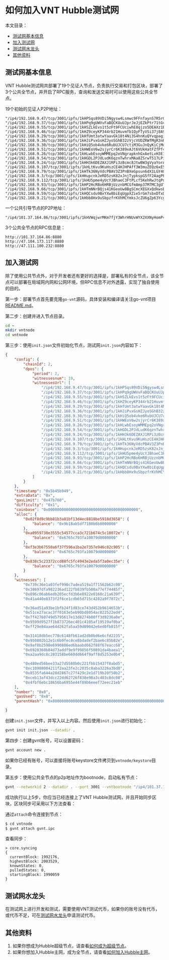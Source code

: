 # 如何加入VNT Hubble测试网

本文目录：
- [测试网基本信息](#测试网基本信息)
- [加入测试网](#加入测试网)
- [测试网水龙头](#测试网水龙头)
- [其他资料](#其他资料)


## 测试网基本信息

VNT Hubble测试网共部署了19个见证人节点，负责执行交易和打包区块，部署了3个公共全节点，并开启了RPC服务，查询和发送交易时可以使用这些公共全节点。

19个初始的见证人P2P地址：

```
"/ip4/192.168.9.47/tcp/3001/ipfs/1kHPSqs89VDi5Ngysw4Lsmwc9FFnfaynS7R5rGyrZpaoDjz",
"/ip4/192.168.9.37/tcp/3001/ipfs/1kHPq9gUWVvFaBQCKUuUJprJeJjEZkPtr71tGvXB6AR8kEK",
"/ip4/192.168.9.55/tcp/3001/ipfs/1kHSZLkEvs1t5zFt9FCUciwhE8qjzo5DEAXz1Bcut5wpDsU",
"/ip4/192.168.9.46/tcp/3001/ipfs/1kHZ9ceyKP344rb21Huvmfb1QyFTyVSi37j8A9wTcNEQsTD",
"/ip4/192.168.9.29/tcp/3001/ipfs/1kHfUmt3atwYaavGk18t4Ni3S4hnKuQYvqpagiiToRAZKAr",
"/ip4/192.168.9.36/tcp/3001/ipfs/1kHJiPvxGsHZJyoSGhB32zVjcVUDZRWfMgR3nRr5B6oVC5a",
"/ip4/192.168.9.30/tcp/3001/ipfs/1kHiQ5ob4vke6RubUJCU7ctiM3GuJnQyKiCjMqvLqZGtpR5",
"/ip4/192.168.9.51/tcp/3001/ipfs/1kHWEoV6w2sjyrCr6K389xAJt6VUkHatFZfPf4afqcPcQkr",
"/ip4/192.168.9.26/tcp/3001/ipfs/1kHLwbEsoyWMMEpq2oVNgrapknhGxAetLvH3E19piS3hXvi",
"/ip4/192.168.9.54/tcp/3001/ipfs/1kHGDL2PJdLudK6qznTwhrxMAa8ZSrwT517LPix6kWDAAGT",
"/ip4/192.168.9.24/tcp/3001/ipfs/1kHH3k6DEZAXJ1RPi3zBcmc8JtwBW3gVyaYorA4Ukjaqnkb",
"/ip4/192.168.9.107/tcp/3001/ipfs/1kHLtKvu9KuHszCE4HJHPAff3W3muZEQz6xE5GZAmrbjZtE",
"/ip4/192.168.9.79/tcp/3001/ipfs/1kHTk36NyVdcPBAV3Z3PnBXeGpsun6dX1LGY4GTddYdK7Jx",
"/ip4/192.168.9.3/tcp/3001/ipfs/1kHHupcnkJeRD5zsK82xJnjTypkspG5fF2AagPFyddLF8jN",
"/ip4/192.168.9.112/tcp/3001/ipfs/1kHU5pme4yUcYJBhaeC3FtPLcf5KehRwJtqPdiBr8z45YYH",
"/ip4/192.168.9.93/tcp/3001/ipfs/1kHP2HcRBo6HRBjUzznbMCGfmAmp37M7MC3gUT8JNr7kxz3",
"/ip4/192.168.9.66/tcp/3001/ipfs/1kHTmNNrBQjs41KGeoUw8BgSCmcXEGXxQdkwsBUKAhvw5x7",
"/ip4/192.168.9.59/tcp/3001/ipfs/1kHQCsdu9BxYXw8biEqUgpXZie5rGm7sbxDTxDUocMoNB5F",
"/ip4/192.168.9.21/tcp/3001/ipfs/1kHbb8Hx9uSbpzfrKVhMCYmksJcZU6gZp63Ycgn3QRpSafF"
```

一个公共引导节点的P2P地址：
```
"/ip4/101.37.164.86/tcp/3001/ipfs/1kHVWqjwrMKm7fjY3WhrHNUvWYX2XXNyHomP4HDFE5u6S2B"
```

3个公共全节点的RPC信息是：

```
http://101.37.164.86:8880
http://47.104.173.117:8880
http://47.111.100.232:8880
```

## 加入测试网

除了使用公共节点外，对于开发者还有更好的选择是，部署私有的全节点，该全节点可以部署在局域网内网和公网环境，但RPC信息不对外透露，实现了独自使用的目的。

第一步：部署节点首先要克隆`go-vnt`源码，具体安装和编译请关注go-vnt项目[README.md](<https://github.com/vntchain/go-vnt#%E4%BB%8E%E6%BA%90%E7%A0%81%E5%AE%89%E8%A3%85gvnt>)。

第二步：创建并进入节点目录。

```bash
cd ~
mkdir vntnode
cd vntnode
```

第三步：使用`init.json`文件初始化节点，测试网`init.json`内容如下：

```json
{
    "config": {
        "chainId": 2,
        "dpos": {
            "period": 2,
            "witnessesnum": 19,
            "witnessesUrl": [
                "/ip4/192.168.9.47/tcp/3001/ipfs/1kHPSqs89VDi5Ngysw4Lsmwc9FFnfaynS7R5rGyrZpaoDjz",
                "/ip4/192.168.9.37/tcp/3001/ipfs/1kHPq9gUWVvFaBQCKUuUJprJeJjEZkPtr71tGvXB6AR8kEK",
                "/ip4/192.168.9.55/tcp/3001/ipfs/1kHSZLkEvs1t5zFt9FCUciwhE8qjzo5DEAXz1Bcut5wpDsU",
                "/ip4/192.168.9.46/tcp/3001/ipfs/1kHZ9ceyKP344rb21Huvmfb1QyFTyVSi37j8A9wTcNEQsTD",
                "/ip4/192.168.9.29/tcp/3001/ipfs/1kHfUmt3atwYaavGk18t4Ni3S4hnKuQYvqpagiiToRAZKAr",
                "/ip4/192.168.9.36/tcp/3001/ipfs/1kHJiPvxGsHZJyoSGhB32zVjcVUDZRWfMgR3nRr5B6oVC5a",
                "/ip4/192.168.9.30/tcp/3001/ipfs/1kHiQ5ob4vke6RubUJCU7ctiM3GuJnQyKiCjMqvLqZGtpR5",
                "/ip4/192.168.9.51/tcp/3001/ipfs/1kHWEoV6w2sjyrCr6K389xAJt6VUkHatFZfPf4afqcPcQkr",
                "/ip4/192.168.9.26/tcp/3001/ipfs/1kHLwbEsoyWMMEpq2oVNgrapknhGxAetLvH3E19piS3hXvi",
                "/ip4/192.168.9.54/tcp/3001/ipfs/1kHGDL2PJdLudK6qznTwhrxMAa8ZSrwT517LPix6kWDAAGT",
                "/ip4/192.168.9.24/tcp/3001/ipfs/1kHH3k6DEZAXJ1RPi3zBcmc8JtwBW3gVyaYorA4Ukjaqnkb",
                "/ip4/192.168.9.107/tcp/3001/ipfs/1kHLtKvu9KuHszCE4HJHPAff3W3muZEQz6xE5GZAmrbjZtE",
                "/ip4/192.168.9.79/tcp/3001/ipfs/1kHTk36NyVdcPBAV3Z3PnBXeGpsun6dX1LGY4GTddYdK7Jx",
                "/ip4/192.168.9.3/tcp/3001/ipfs/1kHHupcnkJeRD5zsK82xJnjTypkspG5fF2AagPFyddLF8jN",
                "/ip4/192.168.9.112/tcp/3001/ipfs/1kHU5pme4yUcYJBhaeC3FtPLcf5KehRwJtqPdiBr8z45YYH",
                "/ip4/192.168.9.93/tcp/3001/ipfs/1kHP2HcRBo6HRBjUzznbMCGfmAmp37M7MC3gUT8JNr7kxz3",
                "/ip4/192.168.9.66/tcp/3001/ipfs/1kHTmNNrBQjs41KGeoUw8BgSCmcXEGXxQdkwsBUKAhvw5x7",
                "/ip4/192.168.9.59/tcp/3001/ipfs/1kHQCsdu9BxYXw8biEqUgpXZie5rGm7sbxDTxDUocMoNB5F",
                "/ip4/192.168.9.21/tcp/3001/ipfs/1kHbb8Hx9uSbpzfrKVhMCYmksJcZU6gZp63Ycgn3QRpSafF"
            ]
        }
    },
    "timestamp": "0x5b45b949",
    "extraData": "0x",
    "gasLimit": "0x47b760",
    "difficulty": "0x1",
    "coinbase": "0x0000000000000000000000000000000000000000",
    "alloc": {
        "0x02f8d9c9bb81b3a81bf13d4ec8818be5918d3658": {
            "balance": "0x9b18ab5df7180b6b8000000"
        },
        "0xa0959738e3555c54577cca3c721b674c5c18072e": {
            "balance": "0x6765c793fa10079d0000000"
        },
        "0xf3e3b67550a6f37f596a1ba2e7357e946c82c905": {
            "balance": "0x6765c793fa10079d0000000"
        },
        "0x838c5c23372ccd88fc5fc4943e2eda5f3a0ec35e": {
            "balance": "0x6765c793fa10079d0000000"
        }
    },
    "witnesses": [
        "0x739c36e1a03fef990c7adea519a1f71562b62c00",
        "0x38697dfa982236ad122fb839fb500a77ef74485f",
        "0x896c06ab6edb205ecfd3b6e8922e0160c21a639f",
        "0x41a440e8373f2f6ce1cdb65d715c4282a9f7072c",

        "0x36ad51a93be1bfb24f1d83ce743d452b9614653b",
        "0x51ce27acac3ff0163e5eb90bd8054ac022522ed4",
        "0x7f42760749d5795617e13d8274b00ff3d9236a0e",
        "0x9599d9527f1b873726ec401c4105af19519af0ba",
        "0xff29e84aae64d262fa5aa59d09042e6ed0fb015f",

        "0x31418db5ec778c6148fb61ad2db0bd6e6cfd2235",
        "0x950802b12e1c6b9fec4ce8bdadef2bae6c85b82e",
        "0x9af0b2598e6990886ed6baabd662f88f67eacc68",
        "0x6928360b84d73addf9e9f99856f50891da4baea1",
        "0xa2aa9dc8c203158be660dd664f9aff8d5253e0b4",

        "0x480ed56bee33a27d5580b0c221fbb15437f8abd5",
        "0xc10988084211f2aa23fe2c2035c8aba3226a3bd0",
        "0x8535fa644a28d2867c27f429c2e1d719b20f50b2",
        "0xceb13af43dcc22dd62726f838e98a3c403c8dc08",
        "0x4fbf6ebc18656ba6955e44f89b6eeef72eec21eb"
    ],
    "number": "0x0",
    "gasUsed": "0x0",
    "parentHash": "0x0000000000000000000000000000000000000000000000000000000000000000"

}
```

创建`init.json`文件，并写入以上内容。然后使用`init.json`进行初始化：

```bash
gvnt init init.json --datadir .
```

第四步：创建gvnt账号，可以设置密码：

```bash
gvnt account new .
```

如果你已经有账号，可以直接将账号keystore文件拷贝到`vntnode/keystore`目录。

第五步：使用公共全节点的p2p地址作为bootnode，启动私有节点：

```bash
gvnt --networkid 2 --datadir . --port 3001 --vntbootnode "/ip4/101.37.164.86/tcp/3001/ipfs/1kHVWqjwrMKm7fjY3WhrHNUvWYX2XXNyHomP4HDFE5u6S2B" --syncmode full --rpc --rpcaddr 0.0.0.0 --rpcport 8880 --rpcapi="db,core,net,vnt,personal" console
```



成功执行以上5步，你应当已经连接上了VNT Hubble测试网，并且开始同步区块，区块同步可采用以下方法查看：

通过`attach`命令连接到节点：
```bash
$ cd vntnode
$ gvnt attach gvnt.ipc
```

查看同步：
```
> core.syncing
{
  currentBlock: 1992176,
  highestBlock: 2003529,
  knownStates: 0,
  pulledStates: 0,
  startingBlock: 1990059
}
```

## 测试网水龙头

在测试网上进行开发和测试，需要使用VNT测试代币，如果你的账号没有代币，或代币不足，可在[测试网水龙头](https://hubscan.vnt.link/faucet)申请测试代币。

## 其他资料

1. 如果你想成为Hubble超级节点，请查看[如何成为超级节点](https://github.com/vntchain/vnt-documentation/blob/master/developer-guide/04-bp/become-to-witness.md)。
2. 如果你想加入Hubble主网，成为全节点，请查看[如何加入Hubble主网](https://github.com/vntchain/vnt-documentation/blob/master/developer-guide/05-network/connect-to-hubble-network.md)。
